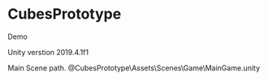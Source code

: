 # CubesPrototype
 Demo

Unity verstion 2019.4.1f1

Main Scene path. 
@CubesPrototype\Assets\Scenes\Game\MainGame.unity